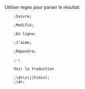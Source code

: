 Utiliser regex pour parser le résultat:

```
    ;Suivre;

    ;Modifié;

    ;En ligne;
    
    ;J’aime;
    
    ;Répondre;

    ;·;

    Voir la traduction

    ;\d+\s(j|h|min);
    ;\d+;
    
```
